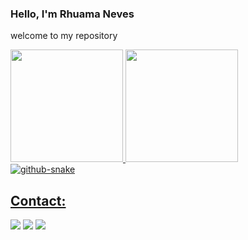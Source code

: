 ### Hello, I'm Rhuama Neves
welcome to my repository
<div>
  <a href="https://github.com/Rhuama">
  <img loading="lazy" height="180em" src="https://github-readme-stats.vercel.app/api/top-langs/?username=Rhuama&layout=compact&langs_count=7&theme=dracula"/>
  <img loading="lazy" height="180em" src="https://github-readme-stats.vercel.app/api?username=Rhuama&show_icons=true&theme=dracula&include_all_commits=true&count_private=true"/>
</div>

<picture>
  <source media="(prefers-color-scheme: dark)" srcset="github-snake-dark.svg" />
  <source media="(prefers-color-scheme: light)" srcset="github-snake.svg" />
  <img alt="github-snake" src="github-snake.svg" />
</picture>

## Contact:

<div>
  <a href="https://www.instagram.com/rhuamaneves/" target="_blank"><img loading="lazy" src="https://img.shields.io/badge/-Instagram-%23E4405F?style=for-the-badge&logo=instagram&logoColor=white" target="_blank"></a>
  <a href = "mailto:rhuama.git@gmail.com"><img loading="lazy" src="https://img.shields.io/badge/Gmail-D14836?style=for-the-badge&logo=gmail&logoColor=white" target="_blank"></a>
  <a href="https://www.linkedin.com/in/rhuamaneves/" target="_blank"><img loading="lazy" src="https://img.shields.io/badge/-LinkedIn-%230077B5?style=for-the-badge&logo=linkedin&logoColor=white" target="_blank"></a>
</div>
